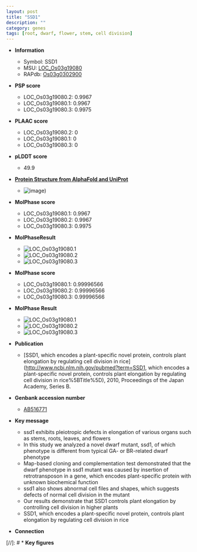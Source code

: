 ```yaml
---
layout: post
title: "SSD1"
description: ""
category: genes
tags: [root, dwarf, flower, stem, cell division]
---
```


* **Information**  
    + Symbol: SSD1  
    + MSU: [LOC_Os03g19080](http://rice.plantbiology.msu.edu/cgi-bin/ORF_infopage.cgi?orf=LOC_Os03g19080)  
    + RAPdb: [Os03g0302900](http://rapdb.dna.affrc.go.jp/viewer/gbrowse_details/irgsp1?name=Os03g0302900)  

* **PSP score**  
    + LOC_Os03g19080.2: 0.9967 
    + LOC_Os03g19080.1: 0.9967 
    + LOC_Os03g19080.3: 0.9975 

* **PLAAC score**  
    + LOC_Os03g19080.2: 0 
    + LOC_Os03g19080.1: 0 
    + LOC_Os03g19080.3: 0 

* **pLDDT score**
    + 49.9

* **[Protein Structure from AlphaFold and UniProt](https://www.uniprot.org/uniprotkb/Q10MM5/entry#structure)**
    + ![image](https://ricepsp.github.io/images/Q1/AF-Q10MM5-F1.png))

* **MolPhase score**
    + LOC_Os03g19080.1: 0.9967
    + LOC_Os03g19080.2: 0.9967
    + LOC_Os03g19080.3: 0.9975

* **MolPhaseResult**
    + ![LOC_Os03g19080.1](https://ricepsp.github.io/pictures/LOC_Os03g/LOC_Os03g19080.1.png)
    + ![LOC_Os03g19080.2](https://ricepsp.github.io/pictures/LOC_Os03g/LOC_Os03g19080.2.png)
    + ![LOC_Os03g19080.3](https://ricepsp.github.io/pictures/LOC_Os03g/LOC_Os03g19080.3.png)

* **MolPhase score**
    + LOC_Os03g19080.1: 0.99996566
    + LOC_Os03g19080.2: 0.99996566
    + LOC_Os03g19080.3: 0.99996566

* **MolPhase Result**
    + ![LOC_Os03g19080.1](https://304243504.github.io/Pictures/LOC_Os03g/LOC_Os03g19080.1.png)
    + ![LOC_Os03g19080.2](https://304243504.github.io/Pictures/LOC_Os03g/LOC_Os03g19080.2.png)
    + ![LOC_Os03g19080.3](https://304243504.github.io/Pictures/LOC_Os03g/LOC_Os03g19080.3.png)

* **Publication**  
    + [SSD1, which encodes a plant-specific novel protein, controls plant elongation by regulating cell division in rice](http://www.ncbi.nlm.nih.gov/pubmed?term=SSD1, which encodes a plant-specific novel protein, controls plant elongation by regulating cell division in rice%5BTitle%5D), 2010, Proceedings of the Japan Academy, Series B.

* **Genbank accession number**  
    + [AB516771](http://www.ncbi.nlm.nih.gov/nuccore/AB516771)

* **Key message**  
    + ssd1 exhibits pleiotropic defects in elongation of various organs such as stems, roots, leaves, and flowers
    + In this study we analyzed a novel dwarf mutant, ssd1, of which phenotype is different from typical GA- or BR-related dwarf phenotype
    + Map-based cloning and complementation test demonstrated that the dwarf phenotype in ssd1 mutant was caused by insertion of retrotransposon in a gene, which encodes plant-specific protein with unknown biochemical function
    + ssd1 also shows abnormal cell files and shapes, which suggests defects of normal cell division in the mutant
    + Our results demonstrate that SSD1 controls plant elongation by controlling cell division in higher plants
    + SSD1, which encodes a plant-specific novel protein, controls plant elongation by regulating cell division in rice

* **Connection**  

[//]: # * **Key figures**  


